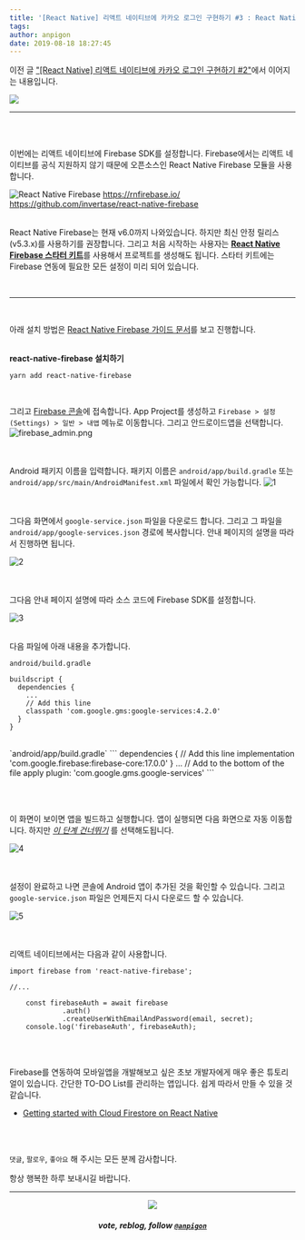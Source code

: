 ```yaml
---
title: '[React Native] 리액트 네이티브에 카카오 로그인 구현하기 #3 : React Native Firebase SDK 사용하기'
tags:
author: anpigon
date: 2019-08-18 18:27:45
---
```


이전 글 ["[React Native] 리액트 네이티브에 카카오 로그인 구현하기 #2"](/zan/@anpigon/grar9-react-native-2)에서 이어지는 내용입니다.

![](https://files.steempeak.com/file/steempeak/anpigon/zRw9wME7-E1848CE185A6E18486E185A9E186A820E1848EE185AEE18480E185A1.png)

___

<br>
<br>

이번에는 리액트 네이티브에 Firebase SDK를 설정합니다. Firebase에서는 리액트 네이티브를 공식 지원하지 않기 때문에 오픈소스인 React Native Firebase 모듈을 사용합니다.

![React Native Firebase](https://files.steempeak.com/file/steempeak/anpigon/MoBjVrFX-E18489E185B3E1848FE185B3E18485E185B5E186ABE18489E185A3E186BA202019-08-182009.46.22.png)
https://rnfirebase.io/
https://github.com/invertase/react-native-firebase

<br>React Native Firebase는 현재 v6.0까지 나와있습니다. 하지만 최신 안정 릴리스(v5.3.x)를 사용하기를 권장합니다. 그리고 처음 시작하는 사용자는 [**React Native Firebase 스타터 키트**](https://rnfirebase.io/docs/v5.x.x/installation/basic-kit)를 사용해서 프로젝트를 생성해도 됩니다. 스타터 키트에는 Firebase 연동에 필요한 모든 설정이 미리 되어 있습니다.

<br>

___

<br>

아래 설치 방법은 [React Native Firebase 가이드 문서](https://rnfirebase.io/docs/v5.x.x/installation/initial-setup)를 보고 진행합니다.

<br>**react-native-firebase 설치하기**

```
yarn add react-native-firebase
```

<br>

그리고 [Firebase 콘솔](https://firebase.google.com/console)에 접속합니다. App Project를 생성하고 `Firebase > 설정(Settings) > 일반 > 내앱` 메뉴로 이동합니다. 그리고 안드로이드앱을 선택합니다.
![firebase_admin.png](https://files.steempeak.com/file/steempeak/anpigon/o4dJQDdT-firebase_admin.png)

<br><br>Android 패키지 이름을 입력합니다. 패키지 이름은 `android/app/build.gradle` 또는 `android/app/src/main/AndroidManifest.xml` 파일에서 확인 가능합니다.
![1](https://files.steempeak.com/file/steempeak/anpigon/Uh6SVNul-scrnli_2019-208-2018-20E1848BE185A9E1848CE185A5E186AB209-25-50.png)

<br><br>그다음 화면에서 `google-service.json` 파일을 다운로드 합니다. 그리고 그 파일을 `android/app/google-services.json` 경로에 복사합니다. 안내 페이지의 설명을 따라서 진행하면 됩니다.

![2](https://files.steempeak.com/file/steempeak/anpigon/Bg96TLgi-scrnli_2019-208-2018-20E1848BE185A9E1848CE185A5E186AB209-26-30.png)

<br><br>그다음 안내 페이지 설명에 따라 소스 코드에 Firebase SDK를 설정합니다.

![3](https://files.steempeak.com/file/steempeak/anpigon/Tv3gdqCp-scrnli_2019-208-2018-20E1848BE185A9E1848CE185A5E186AB209-26-49.png)

<br>다음 파일에 아래 내용을 추가합니다.

`android/build.gradle`
```
buildscript {
  dependencies {
    ...
    // Add this line
    classpath 'com.google.gms:google-services:4.2.0'
  }
}
```
<br>
`android/app/build.gradle`
```
dependencies {
  // Add this line
  implementation 'com.google.firebase:firebase-core:17.0.0'
}
...
// Add to the bottom of the file
apply plugin: 'com.google.gms.google-services'
```

<br><br>

이 화면이 보이면 앱을 빌드하고 실행합니다. 앱이 실행되면 다음 화면으로 자동 이동합니다. 하지만 <U>*이 단계 건너뛰기*</U> 를 선택해도됩니다.

![4](https://files.steempeak.com/file/steempeak/anpigon/OKEDTjt7-scrnli_2019-208-2018-20E1848BE185A9E1848CE185A5E186AB209-29-58.png)

<br><br>설정이 완료하고 나면 콘솔에 Android 앱이 추가된 것을 확인할 수 있습니다. 그리고 `google-service.json` 파일은 언제든지 다시 다운로드 할 수 있습니다.

![5](https://files.steempeak.com/file/steempeak/anpigon/0xWdxaOB-scrnli_2019-208-2018-20E1848BE185A9E1848CE185A5E186AB209-30-32.png)


<br><br>리액트 네이티브에서는 다음과 같이 사용합니다.

```
import firebase from 'react-native-firebase';

//...

    const firebaseAuth = await firebase
             .auth()
             .createUserWithEmailAndPassword(email, secret);
    console.log('firebaseAuth', firebaseAuth);
```


<br><br>

Firebase를 연동하여 모바일앱을 개발해보고 싶은 초보 개발자에게 매우 좋은 튜토리얼이 있습니다. 간단한 TO-DO List를 관리하는 앱입니다. 쉽게 따라서 만들 수 있을 것 같습니다.
* [Getting started with Cloud Firestore on React Native](https://invertase.io/blog/getting-started-with-cloud-firestore-on-react-native)

<br>
<br>

 `댓글`, `팔로우`, `좋아요` 해 주시는 모든 분께 감사합니다.

항상 행복한 하루 보내시길 바랍니다.

***

<center><img src='https://steemitimages.com/400x0/https://cdn.steemitimages.com/DQmQmWhMN6zNrLmKJRKhvSScEgWZmpb8zCeE2Gray1krbv6/BC054B6E-6F73-46D0-88E4-C88EB8167037.jpeg'><h5>vote, reblog, follow <code><a href='/@anpigon'>@anpigon</a></code></h5></center>

<br>


